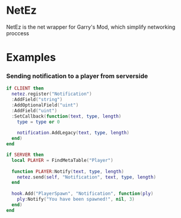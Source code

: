 # NetEz
NetEz is the net wrapper for Garry's Mod, which simplify networking proccess

# Examples
### Sending notification to a player from serverside
```lua
if CLIENT then
  netez.register("Notification")
  :AddField("string")
  :AddOptionalField("uint")
  :AddField("uint")
  :SetCallback(function(text, type, length)
    type = type or 0
    
    notification.AddLegacy(text, type, length)
  end)
end

if SERVER then
  local PLAYER = FindMetaTable("Player")
  
  function PLAYER:Notify(text, type, length)
    netez.send(self, "Notification", text, type, length)
  end
  
  hook.Add("PlayerSpawn", "Notification", function(ply)
    ply:Notify("You have been spawned!", nil, 3)
  end)
end
```
